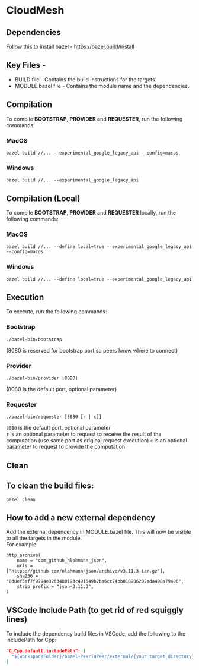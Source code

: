# CloudMesh

## Dependencies
Follow this to install bazel - https://bazel.build/install

## Key Files -
- BUILD file - Contains the build instructions for the targets.
- MODULE.bazel file - Contains the module name and the dependencies.

## Compilation

To compile **BOOTSTRAP**, **PROVIDER** and **REQUESTER**, run the following commands:
### MacOS
```
bazel build //... --experimental_google_legacy_api --config=macos
```
### Windows
```
bazel build //... --experimental_google_legacy_api
```

## Compilation (Local)

To compile **BOOTSTRAP**, **PROVIDER** and **REQUESTER** locally, run the following commands:
### MacOS
```
bazel build //... --define local=true --experimental_google_legacy_api --config=macos
```
### Windows
```
bazel build //... --define local=true --experimental_google_legacy_api
```

## Execution

To execute, run the following commands:
### Bootstrap
```
./bazel-bin/bootstrap
```
(8080 is reserved for bootstrap port so peers know where to connect)

### Provider
```
./bazel-bin/provider [8080]
``` 
(8080 is the default port, optional parameter)

### Requester
```
./bazel-bin/requester [8080 [r | c]]
```
`8080` is the default port, optional parameter\
`r` is an optional parameter to request to receive the result of the computation (use same port as original request execution)
`c` is an optional parameter to request to provide the computation
## Clean

## To clean the build files:
```
bazel clean
```

## How to add a new external dependency
Add the external dependency in MODULE.bazel file. This will now be visible to all the targets in the module.\
For example: 
```
http_archive(
    name = "com_github_nlohmann_json",
    urls = ["https://github.com/nlohmann/json/archive/v3.11.3.tar.gz"],
    sha256 = "0d8ef5af7f9794e3263480193c491549b2ba6cc74bb018906202ada498a79406",
    strip_prefix = "json-3.11.3",
)
```


## VSCode Include Path (to get rid of red squiggly lines)
To include the dependency build files in VSCode, add the following to the includePath for Cpp:
```json
"C_Cpp.default.includePath": [
  "${workspaceFolder}/bazel-PeerToPeer/external/{your_target_directory}"
]
```
